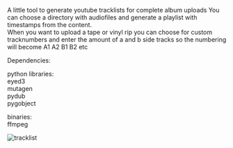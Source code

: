 A little tool to generate youtube tracklists for complete album uploads
You can choose a directory with audiofiles and generate a playlist with timestamps from the content.  
When you want to upload a tape or vinyl rip you can choose for custom tracknumbers and enter the amount of a and b side tracks so the numbering will become A1 A2 B1 B2 etc  

Dependencies:  
  
python libraries:  
eyed3  
mutagen  
pydub  
pygobject  
  
binaries:    
ffmpeg  
  
  
![tracklist](https://github.com/potloodzkie/Youtube-Tracklist-Generator/assets/133517036/e76a8b17-c5b7-4c06-aed9-48886589cdd4)

